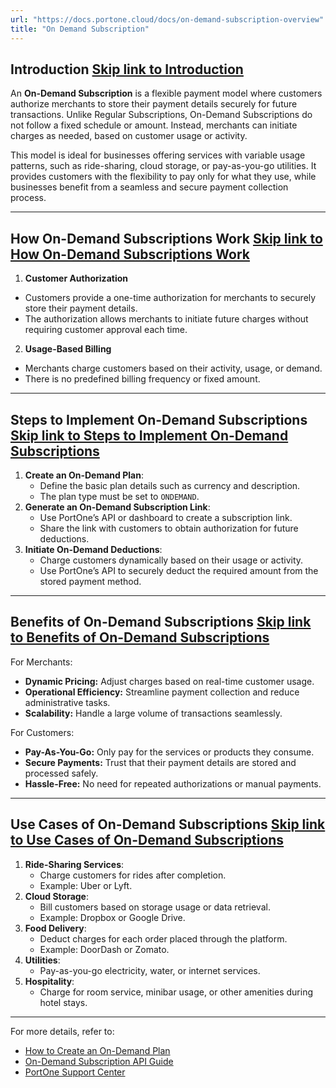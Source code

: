 ```yaml
---
url: "https://docs.portone.cloud/docs/on-demand-subscription-overview"
title: "On Demand Subscription"
---
```


## Introduction   [Skip link to Introduction](https://docs.portone.cloud/docs/on-demand-subscription-overview\#introduction)

An **On-Demand Subscription** is a flexible payment model where customers authorize merchants to store their payment details securely for future transactions. Unlike Regular Subscriptions, On-Demand Subscriptions do not follow a fixed schedule or amount. Instead, merchants can initiate charges as needed, based on customer usage or activity.

This model is ideal for businesses offering services with variable usage patterns, such as ride-sharing, cloud storage, or pay-as-you-go utilities. It provides customers with the flexibility to pay only for what they use, while businesses benefit from a seamless and secure payment collection process.

* * *

## How On-Demand Subscriptions Work   [Skip link to How On-Demand Subscriptions Work](https://docs.portone.cloud/docs/on-demand-subscription-overview\#how-on-demand-subscriptions-work)

1. **Customer Authorization**

- Customers provide a one-time authorization for merchants to securely store their payment details.
- The authorization allows merchants to initiate future charges without requiring customer approval each time.

2. **Usage-Based Billing**

- Merchants charge customers based on their activity, usage, or demand.
- There is no predefined billing frequency or fixed amount.

* * *

## Steps to Implement On-Demand Subscriptions   [Skip link to Steps to Implement On-Demand Subscriptions](https://docs.portone.cloud/docs/on-demand-subscription-overview\#steps-to-implement-on-demand-subscriptions)

1. **Create an On-Demand Plan**:
   - Define the basic plan details such as currency and description.
   - The plan type must be set to `ONDEMAND`.
2. **Generate an On-Demand Subscription Link**:
   - Use PortOne’s API or dashboard to create a subscription link.
   - Share the link with customers to obtain authorization for future deductions.
3. **Initiate On-Demand Deductions**:
   - Charge customers dynamically based on their usage or activity.
   - Use PortOne’s API to securely deduct the required amount from the stored payment method.

* * *

## Benefits of On-Demand Subscriptions   [Skip link to Benefits of On-Demand Subscriptions](https://docs.portone.cloud/docs/on-demand-subscription-overview\#benefits-of-on-demand-subscriptions)

For Merchants:

- **Dynamic Pricing:** Adjust charges based on real-time customer usage.
- **Operational Efficiency:** Streamline payment collection and reduce administrative tasks.
- **Scalability:** Handle a large volume of transactions seamlessly.

For Customers:

- **Pay-As-You-Go:** Only pay for the services or products they consume.
- **Secure Payments:** Trust that their payment details are stored and processed safely.
- **Hassle-Free:** No need for repeated authorizations or manual payments.

* * *

## Use Cases of On-Demand Subscriptions   [Skip link to Use Cases of On-Demand Subscriptions](https://docs.portone.cloud/docs/on-demand-subscription-overview\#use-cases-of-on-demand-subscriptions)

1. **Ride-Sharing Services**:
   - Charge customers for rides after completion.
   - Example: Uber or Lyft.
2. **Cloud Storage**:
   - Bill customers based on storage usage or data retrieval.
   - Example: Dropbox or Google Drive.
3. **Food Delivery**:
   - Deduct charges for each order placed through the platform.
   - Example: DoorDash or Zomato.
4. **Utilities**:
   - Pay-as-you-go electricity, water, or internet services.
5. **Hospitality**:
   - Charge for room service, minibar usage, or other amenities during hotel stays.

* * *

For more details, refer to:

- [How to Create an On-Demand Plan](https://docs.portone.cloud/docs/ondemand-plan)
- [On-Demand Subscription API Guide](https://docs.portone.cloud/docs/ondemand-subscription-api)
- [PortOne Support Center](https://support.portone.cloud/)
